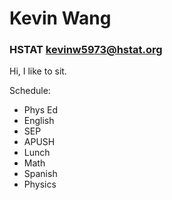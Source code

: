 # Kevin Wang

### HSTAT kevinw5973@hstat.org

Hi, I like to sit.

Schedule:
* Phys Ed
* English
* SEP
* APUSH
* Lunch
* Math
* Spanish
* Physics
